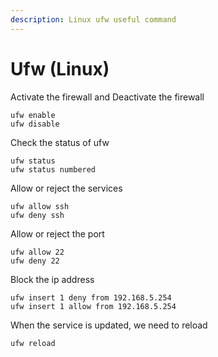 ```yaml
---
description: Linux ufw useful command
---
```


# Ufw \(Linux\)

Activate the firewall and Deactivate the firewall

```text
ufw enable
ufw disable
```

Check the status of ufw

```text
ufw status
ufw status numbered
```

Allow or reject the services

```text
ufw allow ssh
ufw deny ssh
```

Allow or reject the port

```text
ufw allow 22
ufw deny 22
```

Block the ip address

```text
ufw insert 1 deny from 192.168.5.254
ufw insert 1 allow from 192.168.5.254
```

When the service is updated, we need to reload

```text
ufw reload
```

